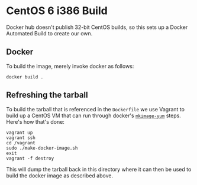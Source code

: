 # CentOS 6 i386 Build
Docker hub doesn't publish 32-bit CentOS builds, so this sets up a Docker Automated Build to create our own.

## Docker
To build the image, merely invoke docker as follows:
```
docker build .
```

## Refreshing the tarball
To build the tarball that is referenced in the `Dockerfile` we use Vagrant to build up a CentOS VM that can run through docker's [`mkimage-yum`](https://github.com/docker/docker/blob/master/contrib/mkimage-yum.sh) steps.  Here's how that's done:

```
vagrant up
vagrant ssh
cd /vagrant
sudo ./make-docker-image.sh
exit
vagrant -f destroy
```

This will dump the tarball back in this directory where it can then be used to build the docker image as described above.